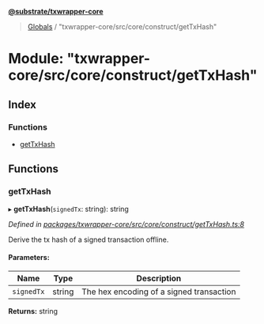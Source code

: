 **[@substrate/txwrapper-core](../README.md)**

> [Globals](../globals.md) / "txwrapper-core/src/core/construct/getTxHash"

# Module: "txwrapper-core/src/core/construct/getTxHash"

## Index

### Functions

* [getTxHash](_txwrapper_core_src_core_construct_gettxhash_.md#gettxhash)

## Functions

### getTxHash

▸ **getTxHash**(`signedTx`: string): string

*Defined in [packages/txwrapper-core/src/core/construct/getTxHash.ts:8](https://github.com/paritytech/txwrapper-core/blob/731a943/packages/txwrapper-core/src/core/construct/getTxHash.ts#L8)*

Derive the tx hash of a signed transaction offline.

#### Parameters:

Name | Type | Description |
------ | ------ | ------ |
`signedTx` | string | The hex encoding of a signed transaction  |

**Returns:** string
